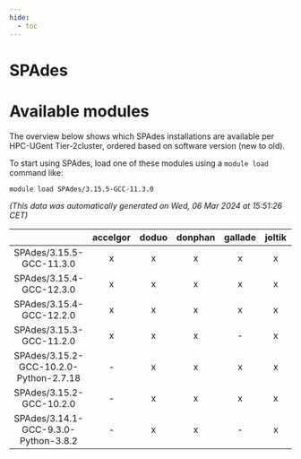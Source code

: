 ```yaml
---
hide:
  - toc
---
```


SPAdes
======

# Available modules


The overview below shows which SPAdes installations are available per HPC-UGent Tier-2cluster, ordered based on software version (new to old).

To start using SPAdes, load one of these modules using a `module load` command like:

```shell
module load SPAdes/3.15.5-GCC-11.3.0
```

*(This data was automatically generated on Wed, 06 Mar 2024 at 15:51:26 CET)*  

| |accelgor|doduo|donphan|gallade|joltik|skitty|
| :---: | :---: | :---: | :---: | :---: | :---: | :---: |
|SPAdes/3.15.5-GCC-11.3.0|x|x|x|x|x|x|
|SPAdes/3.15.4-GCC-12.3.0|x|x|x|x|x|x|
|SPAdes/3.15.4-GCC-12.2.0|x|x|x|x|x|x|
|SPAdes/3.15.3-GCC-11.2.0|x|x|x|-|x|x|
|SPAdes/3.15.2-GCC-10.2.0-Python-2.7.18|-|x|x|x|x|x|
|SPAdes/3.15.2-GCC-10.2.0|-|x|x|x|x|x|
|SPAdes/3.14.1-GCC-9.3.0-Python-3.8.2|-|x|x|-|x|x|

